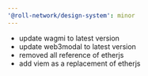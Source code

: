 ```yaml
---
'@roll-network/design-system': minor
---
```


- update wagmi to latest version
- update web3modal to latest version
- removed all reference of etherjs
- add viem as a replacement of etherjs

